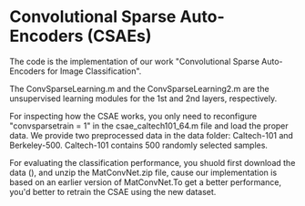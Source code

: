 # Convolutional Sparse Auto-Encoders (CSAEs)

The code is the implementation of our work "Convolutional Sparse Auto-Encoders for Image Classification".

The ConvSparseLearning.m and the ConvSparseLearning2.m are the unsupervised learning modules for the 1st and 2nd layers, respectively. 

For inspecting how the CSAE works, you only need to reconfigure "convsparsetrain = 1" in the csae_caltech101_64.m file and load the proper data. 
We provide two preprocessed data in the data folder: Caltech-101 and Berkeley-500. Caltech-101 contains 500 randomly selected samples.

For evaluating the classification performance, you shuold first download the data (), and unzip the MatConvNet.zip file, cause our implementation is based on an earlier 
version of MatConvNet.To get a better performance, you'd better to retrain the CSAE using the new dataset.
